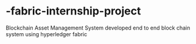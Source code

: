 # -fabric-internship-project
Blockchain Asset Management System
developed end to end block chain system using hyperledger fabric